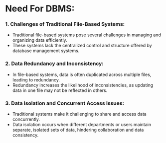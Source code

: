# Need For DBMS:

### 1. **Challenges of Traditional File-Based Systems:**
   - Traditional file-based systems pose several challenges in managing and organizing data efficiently.
   - These systems lack the centralized control and structure offered by database management systems.

### 2. **Data Redundancy and Inconsistency:**
   - In file-based systems, data is often duplicated across multiple files, leading to redundancy.
   - Redundancy increases the likelihood of inconsistencies, as updating data in one file may not be reflected in others.

### 3. **Data Isolation and Concurrent Access Issues:**
   - Traditional systems make it challenging to share and access data concurrently.
   - Data isolation occurs when different departments or users maintain separate, isolated sets of data, hindering collaboration and data consistency.
